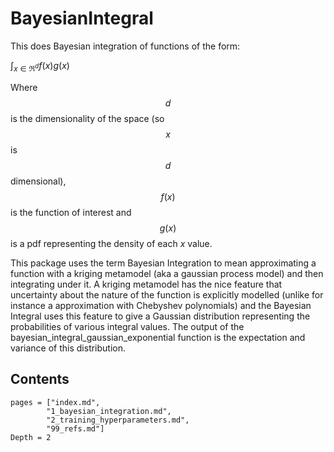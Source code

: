 # BayesianIntegral

This does Bayesian integration of functions of the form:

$\int_{x \in \Re^d} f(x) g(x)$

Where $$d$$ is the dimensionality of the space (so $$x$$ is $$d$$ dimensional), $$f(x)$$ is the function of interest and $$g(x)$$ is a pdf representing the density of each $x$ value.

This package uses the term Bayesian Integration to mean approximating a function with a kriging metamodel (aka a gaussian process model) and then integrating under it. A kriging metamodel has the nice feature that uncertainty about the nature of the function is explicitly modelled (unlike for instance a approximation with Chebyshev polynomials) and the Bayesian Integral uses this feature to give a Gaussian distribution representing the probabilities of various integral values. The output of the bayesian_integral_gaussian_exponential function is the expectation and variance of this distribution.

## Contents

```@contents
pages = ["index.md",
        "1_bayesian_integration.md",
        "2_training_hyperparameters.md",
        "99_refs.md"]
Depth = 2
```
